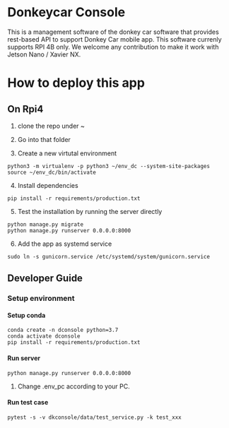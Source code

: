 # Donkeycar Console
This is a management software of the donkey car software that provides
rest-based API to support Donkey Car mobile app. This software currenly supports
RPI 4B only. We welcome any contribution to make it work with Jetson Nano /
Xavier NX.

# How to deploy this app

## On Rpi4


1. clone the repo under ~
2. Go into that folder

3. Create a new virtutal environment
```
python3 -m virtualenv -p python3 ~/env_dc --system-site-packages
source ~/env_dc/bin/activate
```

4. Install dependencies

```
pip install -r requirements/production.txt
```

5. Test the installation by running the server directly

```
python manage.py migrate
python manage.py runserver 0.0.0.0:8000
```

6. Add the app as systemd service

```
sudo ln -s gunicorn.service /etc/systemd/system/gunicorn.service
```

## Developer Guide

### Setup environment

#### Setup conda
```
conda create -n dconsole python=3.7
conda activate dconsole
pip install -r requirements/production.txt
```

#### Run server
```
python manage.py runserver 0.0.0.0:8000
```


1. Change .env_pc according to your PC.


#### Run test case

```
pytest -s -v dkconsole/data/test_service.py -k test_xxx
```